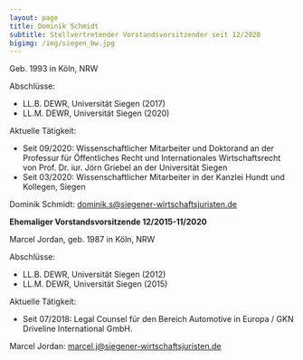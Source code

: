 ```yaml
---
layout: page
title: Dominik Schmidt
subtitle: Stellvertretender Vorstandsvorsitzender seit 12/2020
bigimg: /img/siegen_bw.jpg
---
```



Geb. 1993 in Köln, NRW

Abschlüsse:

  * LL.B. DEWR, Universität Siegen (2017)
  * LL.M. DEWR, Universität Siegen (2020)

Aktuelle Tätigkeit:

  * Seit 09/2020: Wissenschaftlicher Mitarbeiter und Doktorand an der Professur für Öffentliches Recht und Internationales Wirtschaftsrecht von Prof. Dr. iur. Jörn Griebel an der Universität Siegen
  * Seit 03/2020: Wissenschaftlicher Mitarbeiter in der Kanzlei Hundt und Kollegen, Siegen

Dominik Schmidt: <dominik.s@siegener-wirtschaftsjuristen.de>



**Ehemaliger Vorstandsvorsitzende 12/2015-11/2020**

Marcel Jordan, geb. 1987 in Köln, NRW

Abschlüsse:

  * LL.B. DEWR, Universität Siegen (2012)
  * LL.M. DEWR, Universität Siegen (2015)

Aktuelle Tätigkeit:

  * Seit 07/2018: Legal Counsel für den Bereich Automotive in Europa / GKN Driveline International GmbH.

Marcel Jordan: <marcel.j@siegener-wirtschaftsjuristen.de>


